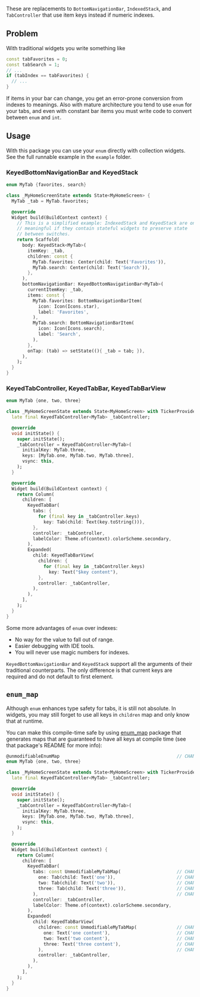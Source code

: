 These are replacements to `BottomNavigationBar`, `IndexedStack`, and `TabController` that use
item keys instead if numeric indexes.

## Problem

With traditional widgets you write something like
```dart
const tabFavorites = 0;
const tabSearch = 1;
// ...
if (tabIndex == tabFavorites) {
  // ...
}
```
If items in your bar can change, you get an error-prone conversion from indexes to meanings.
Also with mature architecture you tend to use `enum` for your tabs, and even with constant bar items
you must write code to convert between `enum` and `int`.

## Usage

With this package you can use your `enum` directly with collection widgets.
See the full runnable example in the `example` folder.

### KeyedBottomNavigationBar and KeyedStack

```dart
enum MyTab {favorites, search}

class _MyHomeScreenState extends State<MyHomeScreen> {
  MyTab _tab = MyTab.favorites;

  @override
  Widget build(BuildContext context) {
    // This is a simplified example: IndexedStack and KeyedStack are only
    // meaningful if they contain stateful widgets to preserve state
    // between switches.
    return Scaffold(
      body: KeyedStack<MyTab>(
        itemKey: _tab,
        children: const {
          MyTab.favorites: Center(child: Text('Favorites')),
          MyTab.search: Center(child: Text('Search')),
        },
      ),
      bottomNavigationBar: KeyedBottomNavigationBar<MyTab>(
        currentItemKey: _tab,
        items: const {
          MyTab.favorites: BottomNavigationBarItem(
            icon: Icon(Icons.star),
            label: 'Favorites',
          ),
          MyTab.search: BottomNavigationBarItem(
            icon: Icon(Icons.search),
            label: 'Search',
          ),
        },
        onTap: (tab) => setState((){ _tab = tab; }),
      ),
    );
  }
}
```

### KeyedTabController, KeyedTabBar, KeyedTabBarView

```dart
enum MyTab {one, two, three}

class _MyHomeScreenState extends State<MyHomeScreen> with TickerProviderStateMixin {
  late final KeyedTabController<MyTab> _tabController;

  @override
  void initState() {
    super.initState();
    _tabController = KeyedTabController<MyTab>(
      initialKey: MyTab.three,
      keys: [MyTab.one, MyTab.two, MyTab.three],
      vsync: this,
    );
  }

  @override
  Widget build(BuildContext context) {
    return Column(
      children: [
        KeyedTabBar(
          tabs: {
            for (final key in _tabController.keys)
              key: Tab(child: Text(key.toString())),
          },
          controller: _tabController,
          labelColor: Theme.of(context).colorScheme.secondary,
        ),
        Expanded(
          child: KeyedTabBarView(
            children: {
              for (final key in _tabController.keys)
                key: Text("$key content"),
            },
            controller: _tabController,
          ),
        ),
      ],
    );
  }
}
```

Some more advantages of `enum` over indexes:
* No way for the value to fall out of range.
* Easier debugging with IDE tools.
* You will never use magic numbers for indexes.

`KeyedBottomNavigationBar` and `KeyedStack` support all the arguments of their traditional counterparts.
The only difference is that current keys are required and do not default to first element.

## `enum_map`

Although `enum` enhances type safety for tabs, it is still not absolute.
In widgets, you may still forget to use all keys in `children` map and only know that at runtime.

You can make this compile-time safe by using [enum_map](https://pub.dev/packages/enum_map)
package that generates maps
that are guaranteed to have all keys at compile time (see that package's README for more info):

```dart
@unmodifiableEnumMap                                            // CHANGED
enum MyTab {one, two, three}

class _MyHomeScreenState extends State<MyHomeScreen> with TickerProviderStateMixin {
  late final KeyedTabController<MyTab> _tabController;

  @override
  void initState() {
    super.initState();
    _tabController = KeyedTabController<MyTab>(
      initialKey: MyTab.three,
      keys: [MyTab.one, MyTab.two, MyTab.three],
      vsync: this,
    );
  }

  @override
  Widget build(BuildContext context) {
    return Column(
      children: [
        KeyedTabBar(
          tabs: const UnmodifiableMyTabMap(                     // CHANGED
            one: Tab(child: Text('one')),                       // CHANGED
            two: Tab(child: Text('two')),                       // CHANGED
            three: Tab(child: Text('three')),                   // CHANGED
          ),                                                    // CHANGED
          controller: _tabController,
          labelColor: Theme.of(context).colorScheme.secondary,
        ),
        Expanded(
          child: KeyedTabBarView(
            children: const UnmodifiableMyTabMap(               // CHANGED
              one: Text('one content'),                         // CHANGED
              two: Text('two content'),                         // CHANGED
              three: Text('three content'),                     // CHANGED
            ),                                                  // CHANGED
            controller: _tabController,
          ),
        ),
      ],
    );
  }
}
```
